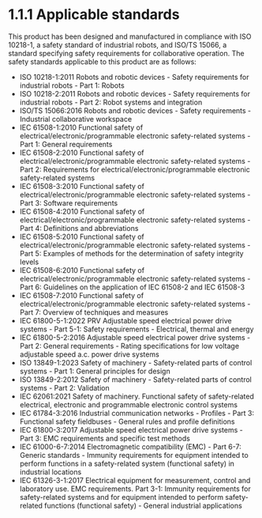 ﻿# 1.1.1 Applicable standards

This product has been designed and manufactured in compliance with ISO 10218-1, a safety standard of industrial robots, and ISO/TS 15066, a standard specifying safety requirements for collaborative operation. The safety standards applicable to this product are as follows:

* ISO 10218-1:2011 Robots and robotic devices - Safety requirements for industrial robots - Part 1: Robots
* ISO 10218-2:2011 Robots and robotic devices - Safety requirements for industrial robots - Part 2: Robot systems and integration
* ISO/TS 15066:2016 Robots and robotic devices - Safety requirements - Industrial collaborative workspace
* IEC 61508-1:2010 Functional safety of electrical/electronic/programmable electronic safety-related systems - Part 1: General requirements
* IEC 61508-2:2010 Functional safety of electrical/electronic/programmable electronic safety-related systems - Part 2: Requirements for electrical/electronic/programmable electronic safety-related systems
* IEC 61508-3:2010 Functional safety of electrical/electronic/programmable electronic safety-related systems - Part 3: Software requirements
* IEC 61508-4:2010 Functional safety of electrical/electronic/programmable electronic safety-related systems - Part 4: Definitions and abbreviations
* IEC 61508-5:2010 Functional safety of electrical/electronic/programmable electronic safety-related systems - Part 5: Examples of methods for the determination of safety integrity levels
* IEC 61508-6:2010 Functional safety of electrical/electronic/programmable electronic safety-related systems - Part 6: Guidelines on the application of IEC 61508-2 and IEC 61508-3
* IEC 61508-7:2010 Functional safety of electrical/electronic/programmable electronic safety-related systems - Part 7: Overview of techniques and measures
* IEC 61800-5-1:2022 PRV Adjustable speed electrical power drive systems - Part 5-1: Safety requirements - Electrical, thermal and energy
* IEC 61800-5-2:2016 Adjustable speed electrical power drive systems - Part 2: General requirements - Rating specifications for low voltage adjustable speed a.c. power drive systems
* ISO 13849-1:2023 Safety of machinery - Safety-related parts of control systems - Part 1: General principles for design
* ISO 13849-2:2012 Safety of machinery - Safety-related parts of control systems - Part 2: Validation
* IEC 62061:2021 Safety of machinery. Functional safety of safety-related electrical, electronic and programmable electronic control systems
* IEC 61784-3:2016 Industrial communication networks - Profiles - Part 3: Functional safety fieldbuses - General rules and profile definitions
* IEC 61800-3:2017 Adjustable speed electrical power drive systems - Part 3: EMC requirements and specific test methods
* IEC 61000-6-7:2014 Electromagnetic compatibility (EMC) - Part 6-7: Generic standards - Immunity requirements for equipment intended to perform functions in a safety-related system (functional safety) in industrial locations
* IEC 61326-3-1:2017 Electrical equipment for measurement, control and laboratory use. EMC requirements. Part 3-1: Immunity requirements for safety-related systems and for equipment intended to perform safety-related functions (functional safety) - General industrial applications

